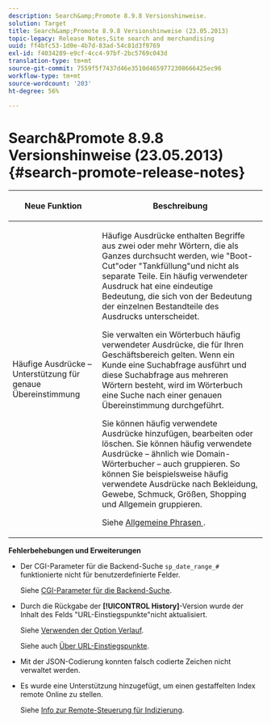 ```yaml
---
description: Search&amp;Promote 8.9.8 Versionshinweise.
solution: Target
title: Search&amp;Promote 8.9.8 Versionshinweise (23.05.2013)
topic-legacy: Release Notes,Site search and merchandising
uuid: ff4bfc53-1d0e-4b7d-83ad-54c81d3f9769
exl-id: f4034289-e9cf-4cc4-97bf-2bc5769c043d
translation-type: tm+mt
source-git-commit: 7559f5f7437d46e3510d4659772308666425ec96
workflow-type: tm+mt
source-wordcount: '203'
ht-degree: 56%

---
```


# Search&amp;Promote 8.9.8 Versionshinweise (23.05.2013){#search-promote-release-notes}

<table> 
 <thead> 
  <tr> 
   <th colname="col1" class="entry"> <p>Neue Funktion </p> </th> 
   <th colname="col2" class="entry"> <p>Beschreibung </p> </th> 
  </tr> 
 </thead>
 <tbody> 
  <tr> 
   <td colname="col1"> <p> Häufige Ausdrücke – Unterstützung für genaue Übereinstimmung </p> </td> 
   <td colname="col2"> <p> Häufige Ausdrücke enthalten Begriffe aus zwei oder mehr Wörtern, die als Ganzes durchsucht werden, wie "Boot-Cut"oder "Tankfüllung"und nicht als separate Teile. Ein häufig verwendeter Ausdruck hat eine eindeutige Bedeutung, die sich von der Bedeutung der einzelnen Bestandteile des Ausdrucks unterscheidet. </p> <p> Sie verwalten ein Wörterbuch häufig verwendeter Ausdrücke, die für Ihren Geschäftsbereich gelten. Wenn ein Kunde eine Suchabfrage ausführt und diese Suchabfrage aus mehreren Wörtern besteht, wird im Wörterbuch eine Suche nach einer genauen Übereinstimmung durchgeführt. </p> <p>Sie können häufig verwendete Ausdrücke hinzufügen, bearbeiten oder löschen. Sie können häufig verwendete Ausdrücke – ähnlich wie Domain-Wörterbucher – auch gruppieren. So können Sie beispielsweise häufig verwendete Ausdrücke nach Bekleidung, Gewebe, Schmuck, Größen, Shopping und Allgemein gruppieren. </p> <p>Siehe <a href="../c-about-linguistics-menu/c-about-common-phrases.md#concept_4946E53586DF492EAEB1B7F757FD440F" format="dita" scope="local"> Allgemeine Phrasen </a>. </p> </td> 
  </tr> 
 </tbody> 
</table>

**Fehlerbehebungen und Erweiterungen**

* Der CGI-Parameter für die Backend-Suche `sp_date_range_#` funktionierte nicht für benutzerdefinierte Felder.

   Siehe [CGI-Parameter für die Backend-Suche](../c-appendices/c-cgiparameters.md#reference_582E85C3886740C98FE88CA9DF7918E8).

* Durch die Rückgabe der **[!UICONTROL History]**-Version wurde der Inhalt des Felds &quot;URL-Einstiegspunkte&quot;nicht aktualisiert.

   Siehe [Verwenden der Option Verlauf](../t-using-the-history-option.md#task_70DD3F87A67242BBBD2CB27156F43002).

   Siehe auch [Über URL-Einstiegspunkte](../c-about-settings-menu/c-about-crawling-menu.md#concept_5D857E3B5C124E85BC0B5AE77A509573).

* Mit der JSON-Codierung konnten falsch codierte Zeichen nicht verwaltet werden.
* Es wurde eine Unterstützung hinzugefügt, um einen gestaffelten Index remote Online zu stellen.

   Siehe [Info zur Remote-Steuerung für Indizierung](../c-about-index-menu/c-about-remote-control-for-indexing.md#concept_C79B322190E84106A434E5C6D4A4118F).

